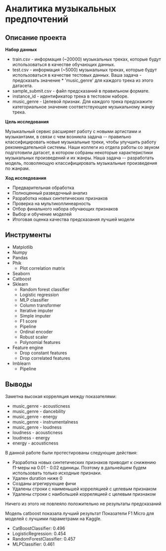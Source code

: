 # Аналитика музыкальных предпочтений

## Описание проекта

**Набор данных**
* train.csv - информация (~20000) музыкальных треках, которые будут использоваться в качестве обучающих данных.
* test.csv - информация (~5000) музыкальных треках, которые будут использоваться в качестве тестовых данных. Ваша задача - предсказать значение * 'music_genre' для каждого трека из этого датасета.
* sample_submit.csv - файл предсказаний в правильном формате.
* instance_id - идентификатор трека в тестовом наборе.
* music_genre - Целевой признак. Для каждого трека предскажите категориальное значение соответствующее музыкальному жанру трека.

**Цель исследования** 

Музыкальный сервис расширяет работу с новыми артистами и музыкантами, в связи с чем возникла задача -- правильно классифицировать новые музыкальные треки, чтобы улучшить работу рекомендательной системы. Наши коллеги из отдела работы со звуком подготовили датасет, в котором собраны некоторые характеристики музыкальных произведений и их жанры. Наша задача -- разработать модель, позволяющую классифицировать музыкальные произведения по жанрам.

**Ход исследования**
- Предварительная обработка
- Полноценный разведочный анализ
- Разработка новых синтетических признаков
- Проверка на мультиколлинеарность
- Отбор финального набора обучающих признаков
- Выбор и обучение моделей
- Итоговая оценка качества предсказания лучшей модели

## Инструменты
- Matplotlib
- Numpy
- Pandas
- Phik
    - Plot correlation matrix
- Seaborn
- Catboost
- Sklearn
    - Random forest classifier
    - Logistic regression
    - MLP classifier
    - Column transformer
    - Iterative imputer
    - Simple imputer
    - F1 score
    - Pipeline
    - Ordinal encoder
    - Robust scaler
    - Polynomial features
- Feature engine
    - Drop constant features
    - Drop correlated features
- Imblearn
    - Pipeline

## Выводы

Заметна высокая корреляция между показателями:
- music_genre - acousticness
- music_genre - dancebility
- music_genre - energy
- music_genre - instrumentalness
- music_genre - loudness
- loudness - acousticness
- loudness - energy
- energy - acousticness

В данной работе были протестированы следующие действия:
- Разработка новых синтетических признаков приводит к снижению f1-меры на 0.01 - 0.02 единицы. Поэтому в дальнейшем будем использовать только исходные признаки.
- Удален duration ниже 0
- Созданы агрегирующие фичи
- Удалены строки с наименьшей корреляцией с целевым признаком
- Удалены строки с наибольшей корреляцией с целевым признаком


Ничего из этого не повлеяло положительно не результаты предсказаний

Модель catboost показала лучший результат
Показатели F1 Micro для моделей с лучшими параметрами на Kaggle.
- CatBoostClassifier: 0.496
- LogisticRegression: 0.454
- RandomForestClassifier: 0.457
- MLPClassifier: 0.461